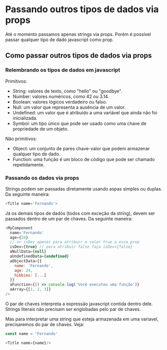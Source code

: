 # Passando outros tipos de dados via props

Até o momento passamos apenas strings via props. Porém é possível
passar qualquer tipo de dado javascript como prop.

## Como passar outros tipos de dados via props

### Relembrando os tipos de dados em javascript

Primitivos: 

- String: valores de texto, como "hello" ou "goodbye".
- Number: valores numéricos, como 42 ou 3.14.
- Boolean: valores lógicos verdadeiro ou falso.
- Null: um valor que representa a ausência de um valor.
- Undefined: um valor que é atribuído a uma variável que ainda não foi inicializada.
- Symbol: um tipo único que pode ser usado como uma chave de propriedade de um objeto.

Não primitivos:

- Object: um conjunto de pares chave-valor que podem armazenar qualquer tipo de dado.
- Function: uma função é um bloco de código que pode ser chamado repetidamente.

### Passando os dados via props

Strings podem ser passadas diretamente usando aspas simples ou duplas. Da seguinte
maneira: 

```js
<Title name='Fernando'>
```

Já os demais tipos de dados (todos com exceção da string), devem ser passados
dentro de um par de chaves. Da seguinte maneira:

```js
<MyComponent 
  name='Fernando' 
  age={24} 
  // or isDev apenas para atribuir o valor true a essa prop
  isDev={true} // para atribuir false faça isDev={false}
  aNullData={null}
  aUndefinedData={undefined}
  aObjectData={{
    name: 'Fernando',
    age: 24,
    hibbies: [...]
  }}
  aFunction={() => console.log('Você executou uma função')}
  aArray={[1, 2, 3]}
/>
```

O par de chaves interpreta a expressão javascript contida dentro dele.
Strings literais não precisam ser englobadas pelo par de chaves.

Mas para interpretar uma string que esteja armazenada em uma variavel,
precisaremos do par de chaves. Veja:

```js
const name = 'Fernando'

<Title name={name}/>
```

